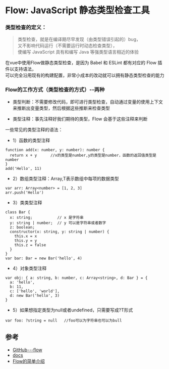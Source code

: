 # Flow: JavaScript 静态类型检查工具

### 类型检查的定义：
>类型检查，就是在编译期尽早发现（由类型错误引起的）bug，  
又不影响代码运行（不需要运行时动态检查类型），  
使编写 JavaScript 具有和编写 Java 等强类型语言相近的体验  

在vue中使用Flow做静态类型检查，是因为 Babel 和 ESLint 都有对应的 Flow 插件以支持语法，  
可以完全沿用现有的构建配置，非常小成本的改动就可以拥有静态类型检查的能力

### Flow的工作方式（类型检查的方式）--两种

- 类型判断：不需要修改代码，即可进行类型检查，自动通过变量的使用上下文来推断出变量类型，然后根据这些推断来检查类型

- 类型注释：事先注释好我们期待的类型，Flow 会基于这些注释来判断

一些常见的类型注释的语法：

- 1）函数的类型注释

```
function add(x: number, y: number): number {
  return x + y      //x的类型是number,y的类型是number，函数的返回值类型是number
}
add('Hello', 11)
```

- 2）数组类型注释：Array<T>,T表示数组中每项的数据类型
```
var arr: Array<number> = [1, 2, 3]
arr.push('Hello')
```

- 3）类类型注释

```
class Bar {
  x: string;           // x 是字符串
  y: string | number;  // y 可以是字符串或者数字
  z: boolean;
  constructor(x: string, y: string | number) {
    this.x = x
    this.y = y
    this.z = false
  }
}
var bar: Bar = new Bar('hello', 4)
```

- 4）对象类型注释
```
var obj: { a: string, b: number, c: Array<string>, d: Bar } = {
  a: 'hello',
  b: 11,
  c: ['hello', 'world'],
  d: new Bar('hello', 3)
}
```

- 5）如果想指定类型为null或者undefined，只需要写成?T形式
```
var foo: ?string = null   //foo可以为字符串也可以为bull
```


## 参考
- [GitHub---flow](https://github.com/facebook/flow)
- [docs](https://flow.org/en/docs/getting-started/)
- [Flow的简单介绍](https://blog.csdn.net/tangxiujiang/article/details/80778627)
